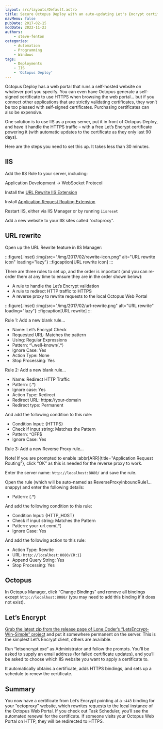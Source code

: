 ```yaml
---
layout: src/layouts/Default.astro
title: Secure Octopus Deploy with an auto-updating Let's Encrypt certificate
navMenu: false
pubDate: 2017-02-15
modDate: 2022-11-23
authors:
    - steve-fenton
categories:
    - Automation
    - Programming
    - Windows
tags:
    - Deployments
    - IIS
    - 'Octopus Deploy'
---
```


Octopus Deploy has a web portal that runs a self-hosted website on whatever port you specify. You can even have Octopus generate a self-signed certificate to use HTTPS when browsing the web portal… but if you connect other applications that are strictly validating certificates, they won’t be too pleased with self-signed certificates. Purchasing certificates can also be expensive.

One solution is to use IIS as a proxy server, put it in front of Octopus Deploy, and have it handle the HTTPS traffic – with a free Let’s Encrypt certificate powering it (with automatic updates to the certificate as they only last 90 days).

Here are the steps you need to set this up. It takes less than 30 minutes.

## IIS

Add the IIS Role to your server, including:

Application Development -> WebSocket Protocol

Install the [URL Rewrite IIS Extension](https://www.iis.net/downloads/microsoft/url-rewrite)

Install [Application Request Routing Extension](https://www.iis.net/downloads/microsoft/application-request-routing)

Restart IIS, either via IIS Manager or by running `iisreset`

Add a new website to your IIS sites called “octoproxy”.

## URL rewrite

Open up the URL Rewrite feature in IIS Manager:

:::figure{.inset}
:img{src="/img/2017/02/rewrite-icon.png" alt="URL rewrite icon" loading="lazy"}
::figcaption[URL rewrite icon]
:::

There are three rules to set up, and the order is important (and you can re-order them at any time to ensure they are in the order shown below):

- A rule to handle the Let’s Encrypt validation
- A rule to redirect HTTP traffic to HTTPS
- A reverse proxy to rewrite requests to the local Octopus Web Portal

:::figure{.inset}
:img{src="/img/2017/02/url-rewrite.png" alt="URL rewrite" loading="lazy"}
::figcaption[URL rewrite]
:::

Rule 1: Add a new blank rule…

- Name: Let’s Encrypt Check
- Requested URL: Matches the pattern
- Using: Regular Expressions
- Pattern: ^\\.well-known(.\*)
- Ignore Case: Yes
- Action Type: None
- Stop Processing: Yes

Rule 2: Add a new blank rule…

- Name: Redirect HTTP Traffic
- Pattern: (.\*)
- Ignore case: Yes
- Action Type: Redirect
- Redirect URL: http**s**://your-domain
- Redirect type: Permanent

And add the following condition to this rule:

- Condition Input: {HTTPS}
- Check if input string: Matches the Pattern
- Pattern: ^OFF$
- Ignore Case: Yes

Rule 3: Add a new Reverse Proxy rule…

Note! If you are prompted to enable :abbr[ARR]{title="Application Request Routing"}, click “OK” as this is needed for the reverse proxy to work.

Enter the server name: `http://localhost:8080/` and save the rule.

Open the rule (which will be auto-named as ReverseProxyInboundRule1… snappy) and enter the following details:

- Pattern: (.\*)

And add the following condition to this rule:

- Condition Input: {HTTP\_HOST}
- Check if input string: Matches the Pattern
- Pattern: your-url.com(.\*)
- Ignore Case: Yes

And add the following action to this rule:

- Action Type: Rewrite
- URL: `http://localhost:8080/{R:1}`
- Append Query String: Yes
- Stop Processing: Yes

## Octopus

In Octopus Manager, click “Change Bindings” and remove all bindings except `http://localhost:8080/` (you may need to add this binding if it does not exist).

## Let’s Encrypt

[Grab the latest zip from the release page of Lone Coder’s “LetsEncrypt-Win-Simple” project](https://github.com/Lone-Coder/letsencrypt-win-simple/wiki) and put it somewhere permanent on the server. This is the simplest Let’s Encrypt client, others are available.

Run “letsencrypt.exe” as Administrator and follow the prompts. You’ll be asked to supply an email address (for failed certificate updates), and you’ll be asked to choose which IIS website you want to apply a certificate to.

It automatically obtains a certificate, adds HTTPS bindings, and sets up a schedule to renew the certificate.

## Summary

You now have a certificate from Let’s Encrypt pointing at a `:443` binding for your “octoproxy” website, which rewrites requests to the local instance of the Octopus Web Portal. If you check out Task Scheduler, you’ll see the automated renewal for the certificate. If someone visits your Octopus Web Portal on HTTP, they will be redirected to HTTPS.